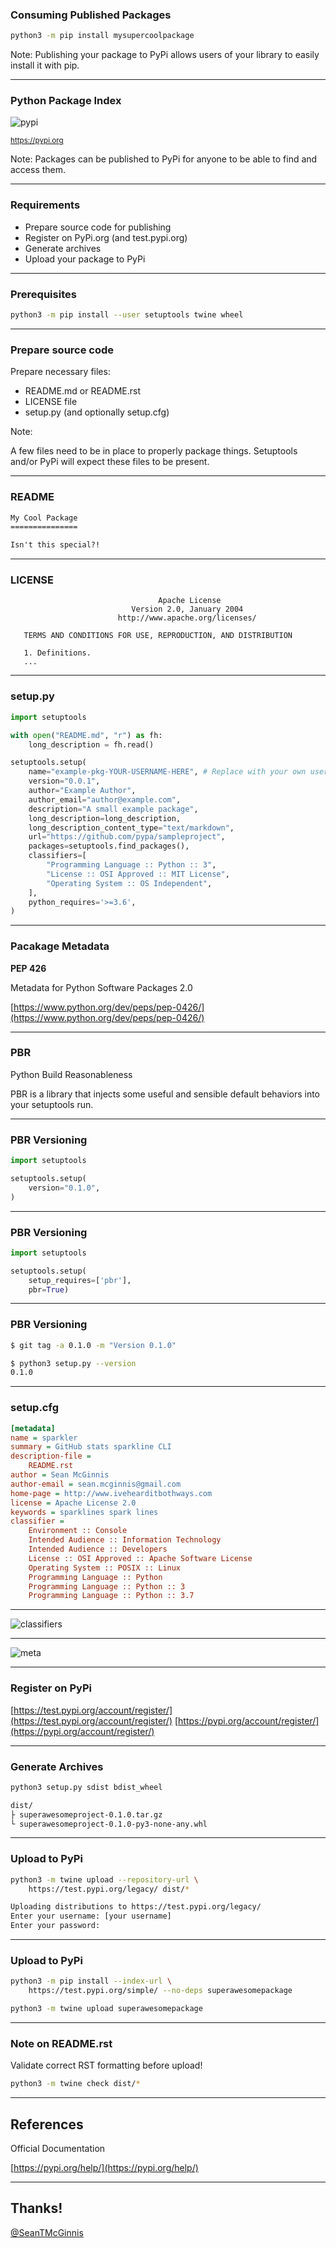 ### Consuming Published Packages

```bash
python3 -m pip install mysupercoolpackage
```

Note:
Publishing your package to PyPi allows users of your library to easily
install it with pip.

---

### Python Package Index

![pypi](img/pypi.png "PyPi") <!-- .element: style="background:none; border:none; box-shadow:none;" -->

<small>https://pypi.org</small>

Note:
Packages can be published to PyPi for anyone to be able to find and access them.

---

### Requirements

* Prepare source code for publishing
* Register on PyPi.org (and test.pypi.org)
* Generate archives
* Upload your package to PyPi

---

### Prerequisites

```bash
python3 -m pip install --user setuptools twine wheel
```

---

### Prepare source code

Prepare necessary files:

* README.md or README.rst
* LICENSE file
* setup.py (and optionally setup.cfg)

Note:

A few files need to be in place to properly package things. Setuptools and/or PyPi will expect
these files to be present.

---

### README

```rst
My Cool Package
===============

Isn't this special?!
```

---

### LICENSE

```text
                                 Apache License
                           Version 2.0, January 2004
                        http://www.apache.org/licenses/

   TERMS AND CONDITIONS FOR USE, REPRODUCTION, AND DISTRIBUTION

   1. Definitions.
   ...
```

---

### setup.py

```python
import setuptools

with open("README.md", "r") as fh:
    long_description = fh.read()

setuptools.setup(
    name="example-pkg-YOUR-USERNAME-HERE", # Replace with your own username
    version="0.0.1",
    author="Example Author",
    author_email="author@example.com",
    description="A small example package",
    long_description=long_description,
    long_description_content_type="text/markdown",
    url="https://github.com/pypa/sampleproject",
    packages=setuptools.find_packages(),
    classifiers=[
        "Programming Language :: Python :: 3",
        "License :: OSI Approved :: MIT License",
        "Operating System :: OS Independent",
    ],
    python_requires='>=3.6',
)
```

---

### Pacakage Metadata

**PEP 426**

Metadata for Python Software Packages 2.0

[https://www.python.org/dev/peps/pep-0426/](https://www.python.org/dev/peps/pep-0426/)

---

### PBR

Python Build Reasonableness

PBR is a library that injects some useful and sensible default behaviors into your setuptools run.

---

### PBR Versioning

```python
import setuptools

setuptools.setup(
    version="0.1.0",
)
```

---

### PBR Versioning

```python
import setuptools

setuptools.setup(
    setup_requires=['pbr'],
    pbr=True)
```

---

### PBR Versioning

```bash
$ git tag -a 0.1.0 -m "Version 0.1.0"

$ python3 setup.py --version
0.1.0
```

---

### setup.cfg

```ini
[metadata]
name = sparkler
summary = GitHub stats sparkline CLI
description-file =
    README.rst
author = Sean McGinnis
author-email = sean.mcginnis@gmail.com
home-page = http://www.ivehearditbothways.com
license = Apache License 2.0
keywords = sparklines spark lines
classifier =
    Environment :: Console
    Intended Audience :: Information Technology
    Intended Audience :: Developers
    License :: OSI Approved :: Apache Software License
    Operating System :: POSIX :: Linux
    Programming Language :: Python
    Programming Language :: Python :: 3
    Programming Language :: Python :: 3.7
```

---

![classifiers](img/pypi-classifiers.png "PyPi classifiers") <!-- .element: style="background:none; border:none; box-shadow:none;" -->

---

![meta](img/pypi-meta.png "PyPi metadata") <!-- .element: style="background:none; border:none; box-shadow:none;" -->

---

### Register on PyPi

[https://test.pypi.org/account/register/](https://test.pypi.org/account/register/)
[https://pypi.org/account/register/](https://pypi.org/account/register/)

---

### Generate Archives

```python
python3 setup.py sdist bdist_wheel
```

```bash
dist/
├ superawesomeproject-0.1.0.tar.gz
└ superawesomeproject-0.1.0-py3-none-any.whl
```

---

### Upload to PyPi

```bash
python3 -m twine upload --repository-url \
    https://test.pypi.org/legacy/ dist/*
```

```bash
Uploading distributions to https://test.pypi.org/legacy/
Enter your username: [your username]
Enter your password:
```

---

### Upload to PyPi

```bash
python3 -m pip install --index-url \
    https://test.pypi.org/simple/ --no-deps superawesomepackage
```

```bash
python3 -m twine upload superawesomepackage
```

---

### Note on README.rst

Validate correct RST formatting before upload!


```bash
python3 -m twine check dist/*
```

---

## References

Official Documentation

[https://pypi.org/help/](https://pypi.org/help/)

---

## Thanks!

[@SeanTMcGinnis](https://twitter.com/SeanTMcGinnis) <!-- .element: class="footer-link" -->
